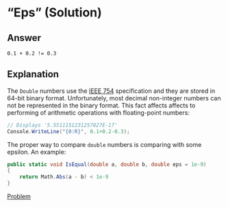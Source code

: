 # “Eps” (Solution)

## Answer

```
0.1 + 0.2 != 0.3
```

## Explanation

The `Double` numbers use the [IEEE 754](http://en.wikipedia.org/wiki/IEEE_floating_point) specification and they are stored in 64-bit binary format. Unfortunately, most decimal non-integer numbers can not be represented in the binary format. This fact affects affects to performing of arithmetic operations with floating-point numbers:

```cs
// Displays '5.5511151231257827E-17'
Console.WriteLine("{0:R}", 0.1+0.2-0.3);
```

The proper way to compare `double` numbers is comparing with some epsilon. An example:

```cs
public static void IsEqual(double a, double b, double eps = 1e-9)
{
    return Math.Abs(a - b) < 1e-9
}
```

[Problem](./Eps-P.md)